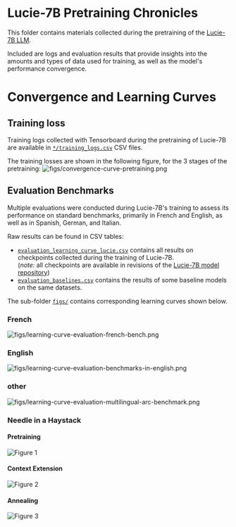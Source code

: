 # Lucie-7B Pretraining Chronicles

This folder contains materials collected during the pretraining of the [Lucie-7B LLM](https://huggingface.co/OpenLLM-France/Lucie-7B).

Included are logs and evaluation results that provide insights into the amounts and types of data used for training,
as well as the model's performance convergence.

# Convergence and Learning Curves

## Training loss

Training logs collected with Tensorboard during the pretraining of Lucie-7B are available
in [`*/training_logs.csv`](1_pretraining/training_logs.csv) CSV files.

The training losses are shown in the following figure, for the 3 stages of the pretraining:
![figs/convergence-curve-pretraining.png](figs/convergence-curve-pretraining.png)

## Evaluation Benchmarks

Multiple evaluations were conducted during Lucie-7B's training to assess its performance on standard benchmarks,
primarily in French and English, as well as in Spanish, German, and Italian.

Raw results can be found in CSV tables:
* [`evaluation_learning_curve_lucie.csv`](evaluation_learning_curve_lucie.csv) contains all results on checkpoints collected during the training of Lucie-7B.
  <br>(*note:* all checkpoints are available in revisions of the [Lucie-7B model repository](https://huggingface.co/OpenLLM-France/Lucie-7B#load-a-checkpoint))
* [`evaluation_baselines.csv`](evaluation_baselines.csv) contains the results of some baseline models on the same datasets.

The sub-folder [`figs/`](figs) contains corresponding learning curves shown below.

### French
![figs/learning-curve-evaluation-french-bench.png](figs/learning-curve-evaluation-french-bench.png)

### English
![figs/learning-curve-evaluation-benchmarks-in-english.png](figs/learning-curve-evaluation-benchmarks-in-english.png)

### other
![figs/learning-curve-evaluation-multilingual-arc-benchmark.png](figs/learning-curve-evaluation-multilingual-arc-benchmark.png)

### Needle in a Haystack

#### Pretraining
![Figure 1](figs/needle-in-a-haystack/Lucie-7B-main.png) 

#### Context Extension
![Figure 2](figs/needle-in-a-haystack/Lucie-7B-extension.png) 

#### Annealing
![Figure 3](figs/needle-in-a-haystack/Lucie-7B-annealing.png) 
